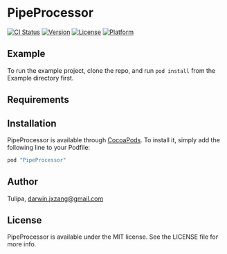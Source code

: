 # PipeProcessor

[![CI Status](http://img.shields.io/travis/Tulipa/PipeProcessor.svg?style=flat)](https://travis-ci.org/Tulipa/PipeProcessor)
[![Version](https://img.shields.io/cocoapods/v/PipeProcessor.svg?style=flat)](http://cocoapods.org/pods/PipeProcessor)
[![License](https://img.shields.io/cocoapods/l/PipeProcessor.svg?style=flat)](http://cocoapods.org/pods/PipeProcessor)
[![Platform](https://img.shields.io/cocoapods/p/PipeProcessor.svg?style=flat)](http://cocoapods.org/pods/PipeProcessor)

## Example

To run the example project, clone the repo, and run `pod install` from the Example directory first.

## Requirements

## Installation

PipeProcessor is available through [CocoaPods](http://cocoapods.org). To install
it, simply add the following line to your Podfile:

```ruby
pod "PipeProcessor"
```

## Author

Tulipa, darwin.jxzang@gmail.com

## License

PipeProcessor is available under the MIT license. See the LICENSE file for more info.
